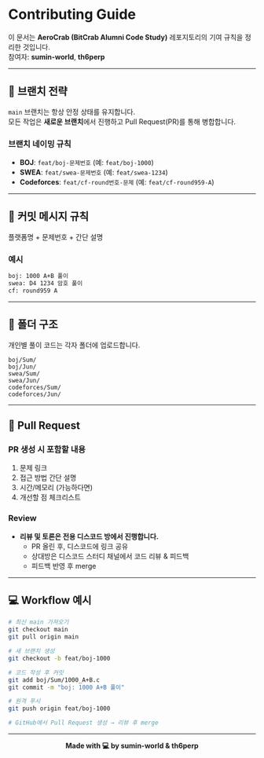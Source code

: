 # Contributing Guide

이 문서는 **AeroCrab (BitCrab Alumni Code Study)** 레포지토리의 기여 규칙을 정리한 것입니다.  
참여자: **sumin-world**, **th6perp**

---

## 🔀 브랜치 전략

`main` 브랜치는 항상 안정 상태를 유지합니다.  
모든 작업은 **새로운 브랜치**에서 진행하고 Pull Request(PR)를 통해 병합합니다.

### 브랜치 네이밍 규칙

- **BOJ**: `feat/boj-문제번호` (예: `feat/boj-1000`)
- **SWEA**: `feat/swea-문제번호` (예: `feat/swea-1234`)
- **Codeforces**: `feat/cf-round번호-문제` (예: `feat/cf-round959-A`)

---

## 📝 커밋 메시지 규칙

플랫폼명 + 문제번호 + 간단 설명

### 예시

```bash
boj: 1000 A+B 풀이
swea: D4 1234 암호 풀이
cf: round959 A
```

---

## 📂 폴더 구조

개인별 풀이 코드는 각자 폴더에 업로드합니다.

```
boj/Sum/
boj/Jun/
swea/Sum/
swea/Jun/
codeforces/Sum/
codeforces/Jun/
```

---

## 🚀 Pull Request

### PR 생성 시 포함할 내용

1. 문제 링크
2. 접근 방법 간단 설명
3. 시간/메모리 (가능하다면)
4. 개선할 점 체크리스트

### Review

- **리뷰 및 토론은 전용 디스코드 방에서 진행합니다.**
  - PR 올린 후, 디스코드에 링크 공유
  - 상대방은 디스코드 스터디 채널에서 코드 리뷰 & 피드백
  - 피드백 반영 후 merge

---

## 💻 Workflow 예시

```bash
# 최신 main 가져오기
git checkout main
git pull origin main

# 새 브랜치 생성
git checkout -b feat/boj-1000

# 코드 작성 후 커밋
git add boj/Sum/1000_A+B.c
git commit -m "boj: 1000 A+B 풀이"

# 원격 푸시
git push origin feat/boj-1000

# GitHub에서 Pull Request 생성 → 리뷰 후 merge
```

---

<div align="center">

**Made with 💻 by sumin-world & th6perp**

</div>